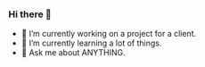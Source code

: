### Hi there 👋

- 🔭 I’m currently working on a project for a client.
- 🌱 I’m currently learning a lot of things.
- 💬 Ask me about ANYTHING.
